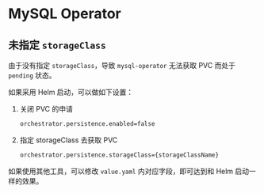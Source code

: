 # MySQL Operator

## 未指定 `storageClass`

由于没有指定 `storageClass`，导致 `mysql-operator` 无法获取 PVC 而处于 `pending` 状态。

如果采用 Helm 启动，可以做如下设置：

1. 关闭 PVC 的申请

    ```bash
    orchestrator.persistence.enabled=false 
    ```

2. 指定 storageClass 去获取 PVC

    ```bash
    orchestrator.persistence.storageClass={storageClassName} 
    ```

如果使用其他工具，可以修改 `value.yaml` 内对应字段，即可达到和 Helm 启动一样的效果。